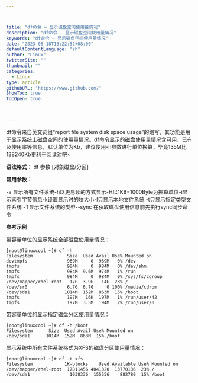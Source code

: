 ```yaml
---



title: "df命令 – 显示磁盘空间使用量情况"
description: "df命令 – 显示磁盘空间使用量情况"
keywords: "df命令 – 显示磁盘空间使用量情况"
date: "2023-06-18T16:22:52+08:00"
defaultContentLanguage: "zh"
author: "Linux"
twitterSite: ""
thumbnail: ""
categories:
  - Linux
type: article
githubURL: "https://www.github.com/"
ShowToc: true
TocOpen: true



---
```


df命令来自英文词组“report file system disk space usage”的缩写，其功能是用于显示系统上磁盘空间的使用量情况。df命令显示的磁盘使用量情况含可用、已有及使用率等信息，默认单位为Kb，建议使用-h参数进行单位换算，毕竟135M比138240Kb更利于阅读对吧~

**语法格式：** df 参数 [对象磁盘/分区]

**常用参数：**

-a 显示所有文件系统-h以更易读的方式显示-H以1KB=1000Byte为换算单位-i显示索引字节信息-k设置显示时的块大小-l只显示本地文件系统 -t只显示指定类型文件系统 -T显示文件系统的类型--sync 在获取磁盘使用信息前先执行sync同步命令

**参考示例**

带容量单位的显示系统全部磁盘使用量情况：

```
[root@linuxcool ~]# df -h
Filesystem             Size  Used Avail Use% Mounted on
devtmpfs               969M     0  969M   0% /dev
tmpfs                  984M     0  984M   0% /dev/shm
tmpfs                  984M  9.6M  974M   1% /run
tmpfs                  984M     0  984M   0% /sys/fs/cgroup
/dev/mapper/rhel-root   17G  3.9G   14G  23% /
/dev/sr0               6.7G  6.7G     0 100% /media/cdrom
/dev/sda1             1014M  152M  863M  15% /boot
tmpfs                  197M   16K  197M   1% /run/user/42
tmpfs                  197M  3.5M  194M   2% /run/user/0
```

带容量单位的显示指定磁盘分区使用量情况：

```
[root@linuxcool ~]# df -h /boot
Filesystem      Size  Used Avail Use% Mounted on
/dev/sda1      1014M  152M  863M  15% /boot
```

显示系统中所有文件系统格式为XFS的磁盘分区使用量情况：

```
[root@linuxcool ~]# df -t xfs
Filesystem            1K-blocks    Used Available Use% Mounted on
/dev/mapper/rhel-root  17811456 4041320  13770136  23% /
/dev/sda1               1038336  155556    882780  15% /boot
```